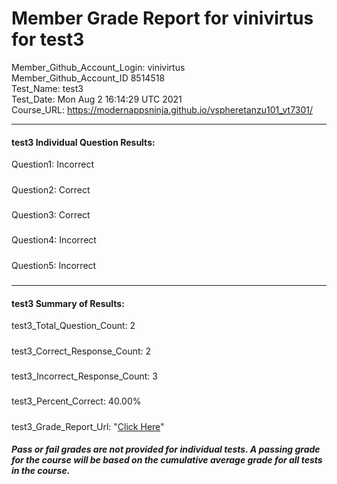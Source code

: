 # Member Grade Report for vinivirtus for test3  
   
Member_Github_Account_Login: vinivirtus  
Member_Github_Account_ID 8514518  
Test_Name: test3  
Test_Date: Mon Aug  2 16:14:29 UTC 2021  
Course_URL: https://modernappsninja.github.io/vspheretanzu101_vt7301/  
   
---  
#### test3 Individual Question Results:  
Question1: Incorrect  
#####  
Question2: Correct  
#####  
Question3: Correct  
#####  
Question4: Incorrect  
#####  
Question5: Incorrect  
#####  
---  
#### test3 Summary of Results:  
test3_Total_Question_Count: 2  
#####  
test3_Correct_Response_Count: 2  
#####  
test3_Incorrect_Response_Count: 3  
#####  
test3_Percent_Correct: 40.00%  
#####  
test3_Grade_Report_Url: "[Click Here](https://github.com/modernappsninjas/vinivirtus/blob/main/static/userdata/courses/vspheretanzu101_vt7301/grade_report.pr1259.test3.md)"
##### Pass or fail grades are not provided for individual tests. A passing grade for the course will be based on the cumulative average grade for all tests in the course.  
